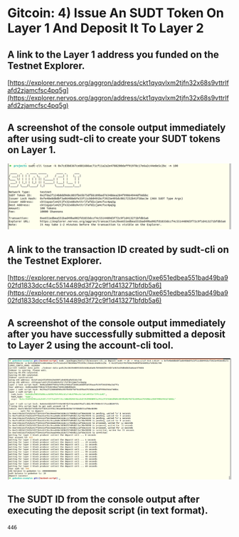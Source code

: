 # Gitcoin: 4) Issue An SUDT Token On Layer 1 And Deposit It To Layer 2

## A link to the Layer 1 address you funded on the Testnet Explorer.

[https://explorer.nervos.org/aggron/address/ckt1qyqvlxm2tjfn32x68s9vttrlfafd2zjamcfsc4pq5g](https://explorer.nervos.org/aggron/address/ckt1qyqvlxm2tjfn32x68s9vttrlfafd2zjamcfsc4pq5g)

## A screenshot of the console output immediately after using sudt-cli to create your SUDT tokens on Layer 1.

![](sudt.png)

## A link to the transaction ID created by sudt-cli on the Testnet Explorer.

[https://explorer.nervos.org/aggron/transaction/0xe651edbea551bad49ba902fd1833dccf4c5514489d3f72c9f1d413271bfdb5a6](https://explorer.nervos.org/aggron/transaction/0xe651edbea551bad49ba902fd1833dccf4c5514489d3f72c9f1d413271bfdb5a6)

## A screenshot of the console output immediately after you have successfully submitted a deposit to Layer 2 using the account-cli tool.

![](submitted.png)

## The SUDT ID from the console output after executing the deposit script (in text format).

```
446
```

